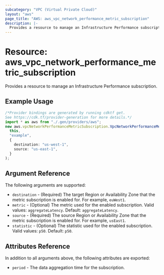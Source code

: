 ```yaml
---
subcategory: "VPC (Virtual Private Cloud)"
layout: "aws"
page_title: "AWS: aws_vpc_network_performance_metric_subscription"
description: |-
  Provides a resource to manage an Infrastructure Performance subscription.
---
```


# Resource: aws\_vpc\_network\_performance\_metric\_subscription

Provides a resource to manage an Infrastructure Performance subscription.

## Example Usage

```typescript
/*Provider bindings are generated by running cdktf get.
See https://cdk.tf/provider-generation for more details.*/
import * as aws from "./.gen/providers/aws";
new aws.vpcNetworkPerformanceMetricSubscription.VpcNetworkPerformanceMetricSubscription(
  this,
  "example",
  {
    destination: "us-west-1",
    source: "us-east-1",
  }
);

```

## Argument Reference

The following arguments are supported:

* `destination` - (Required) The target Region or Availability Zone that the metric subscription is enabled for. For example, `euWest1`.
* `metric` - (Optional) The metric used for the enabled subscription. Valid values: `aggregateLatency`. Default: `aggregateLatency`.
* `source` - (Required) The source Region or Availability Zone that the metric subscription is enabled for. For example, `usEast1`.
* `statistic` - (Optional) The statistic used for the enabled subscription. Valid values: `p50`. Default: `p50`.

## Attributes Reference

In addition to all arguments above, the following attributes are exported:

* `period` - The data aggregation time for the subscription.
